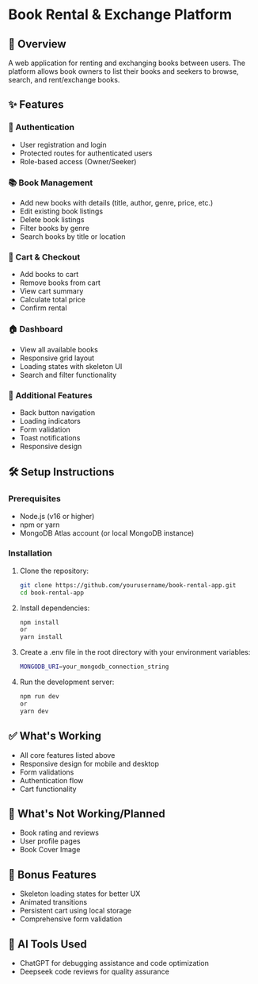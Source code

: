 # Book Rental & Exchange Platform

## 📖 Overview
A web application for renting and exchanging books between users. The platform allows book owners to list their books and seekers to browse, search, and rent/exchange books.

## ✨ Features

### 🔑 Authentication
- User registration and login
- Protected routes for authenticated users
- Role-based access (Owner/Seeker)

### 📚 Book Management
- Add new books with details (title, author, genre, price, etc.)
- Edit existing book listings
- Delete book listings
- Filter books by genre
- Search books by title or location

### 🛒 Cart & Checkout
- Add books to cart
- Remove books from cart
- View cart summary
- Calculate total price
- Confirm rental

### 🏠 Dashboard
- View all available books
- Responsive grid layout
- Loading states with skeleton UI
- Search and filter functionality

### 🧩 Additional Features
- Back button navigation
- Loading indicators
- Form validation
- Toast notifications
- Responsive design

## 🛠️ Setup Instructions

### Prerequisites
- Node.js (v16 or higher)
- npm or yarn
- MongoDB Atlas account (or local MongoDB instance)

### Installation
1. Clone the repository:
   ```bash
   git clone https://github.com/yourusername/book-rental-app.git
   cd book-rental-app
2. Install dependencies:
    ```bash
   npm install
    or
   yarn install
3. Create a .env file in the root directory with your environment variables:
    ```bash
   MONGODB_URI=your_mongodb_connection_string
4. Run the development server:
    ```bash
   npm run dev
    or
   yarn dev
    
## ✅ What's Working
- All core features listed above
- Responsive design for mobile and desktop
- Form validations
- Authentication flow
- Cart functionality

## 🚧 What's Not Working/Planned
- Book rating and reviews
- User profile pages
- Book Cover Image

## 🎁 Bonus Features
- Skeleton loading states for better UX
- Animated transitions
- Persistent cart using local storage
- Comprehensive form validation

## 🤖 AI Tools Used
- ChatGPT for debugging assistance and code optimization
- Deepseek code reviews for quality assurance
